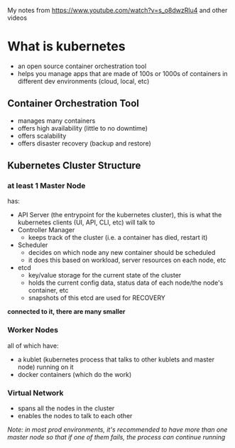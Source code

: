 My notes from https://www.youtube.com/watch?v=s_o8dwzRlu4 and other videos

# What is kubernetes
* an open source container orchestration tool
* helps you manage apps that are made of 100s or 1000s of containers in different dev environments (cloud, local, etc)


## Container Orchestration Tool
* manages many containers
* offers high availability (little to no downtime)
* offers scalability
* offers disaster recovery (backup and restore)


## Kubernetes Cluster Structure
### at least 1 Master Node
has:
* API Server (the entrypoint for the kubernetes cluster), this is what the kubernetes clients (UI, API, CLI, etc) will talk to
* Controller Manager
	- keeps track of the cluster (i.e. a container has died, restart it)
* Scheduler
	- decides on which node any new container should be scheduled
	- it does this based on workload, server resources on each node, etc
* etcd
	- key/value storage for the current state of the cluster
	- holds the current config data, status data of each node/the node's container, etc
	- snapshots of this etcd are used for RECOVERY

**connected to it, there are many smaller**

### Worker Nodes
all of which have:
* a kublet (kubernetes process that talks to other kublets and master node) running on it
* docker containers (which do the work)


### Virtual Network
* spans all the nodes in the cluster
* enables the nodes to talk to each other

*Note: in most prod environments, it's recommended to have more than one master node so that if one of them fails, the process can continue running*

